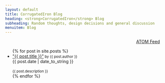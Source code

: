 ```yaml
---
layout: default
title: CorrugatedIron Blog
heading: <strong>CorrugatedIron</strong> Blog
subheading: Random thoughts, design decisions and general discussion
menuitem: Blog
---
```


<div class="posts">
<div style="text-align: right"><a href="/blog/atom.xml" title="ATOM Feed">ATOM Feed</a></div>
<ul>
{% for post in site.posts %}
<li><div class="post-link"><a href="{{ post.url }}">"{{ post.title }}"</a><small> by {{ post.author }}</small></div>
<div class="post-date"><span>{{ post.date | date_to_string }}</span></div><br/>
<small>{{ post.description }}</small></li>
{% endfor %}
</ul>
</div>

